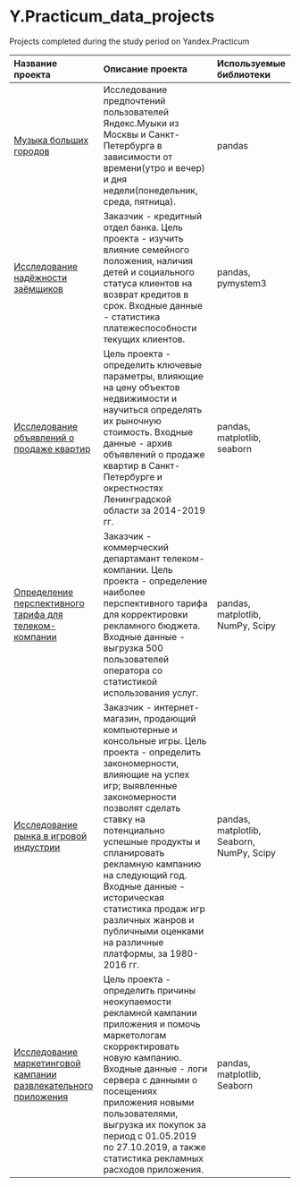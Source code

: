 # Y.Practicum_data_projects
Projects completed during the study period on Yandex.Practicum

| Название проекта      | Описание проекта               | Используемые библиотеки |
| :-------------|:--------------|:-----|
| [Музыка больших городов](https://github.com/vdanil61/Y.Practicum_data_projects/blob/main/1_Yandex_music_project.ipynb)     | Исследование предпочтений пользователей Яндекс.Муыки из Москвы и Санкт-Петербурга в зависимости от времени(утро и вечер) и дня недели(понедельник, среда, пятница). | pandas |
| [Исследование надёжности заёмщиков](https://github.com/vdanil61/Y.Practicum_data_projects/blob/main/2_Borrowers_research_project.ipynb)     | Заказчик - кредитный отдел банка. Цель проекта - изучить влияние семейного положения, наличия детей и социального статуса клиентов на возврат кредитов в срок. Входные данные - статистика платежеспособности текущих клиентов. | pandas, pymystem3 |
| [Исследование объявлений о продаже квартир](https://github.com/vdanil61/Y.Practicum_data_projects/blob/main/3_Real_estate_research_project.ipynb)     |  Цель проекта - определить ключевые параметры, влияющие на цену объектов недвижимости и научиться определять их рыночную стоимость. Входные данные - архив объявлений о продаже квартир в Санкт-Петербурге и окрестностях Ленинградской области за 2014-2019 гг. | pandas, matplotlib, seaborn |
| [Определение перспективного тарифа для телеком-компании](https://github.com/vdanil61/Y.Practicum_data_projects/blob/main/4_Telecom_tariffs_analysis_project.ipynb)     |  Заказчик - коммерческий департамант телеком-компании. Цель проекта - определение наиболее перспективного тарифа для корректировки рекламного бюджета. Входные данные - выгрузка 500 пользователей оператора со статистикой использования услуг. | pandas, matplotlib, NumPy, Scipy |
| [Исследование рынка в игровой индустрии](https://github.com/vdanil61/Y.Practicum_data_projects/blob/main/5_Game_industry_analysis_project.ipynb)     |  Заказчик - интернет-магазин, продающий компьютерные и консольные игры. Цель проекта - определить закономерности, влияющие на успех игр; выявленные закономерности позволят сделать ставку на потенциально успешные продукты и спланировать рекламную кампанию на следующий год. Входные данные - историческая статистика продаж игр различных жанров и публичными оценками на различные платформы, за 1980-2016 гг. | pandas, matplotlib, Seaborn, NumPy, Scipy |
| [Исследование маркетинговой кампании развлекательного приложения](https://github.com/vdanil61/Y.Practicum_data_projects/blob/main/6_Marketing_analysis_project.ipynb)     | Цель проекта - определить причины неокупаемости рекламной кампании приложения и помочь маркетологам скорректировать новую кампанию. Входные данные - логи сервера с данными о посещениях приложения новыми пользователями, выгрузка их покупок за период с 01.05.2019 по 27.10.2019, а также статистика рекламных расходов приложения. | pandas, matplotlib, Seaborn |
